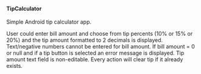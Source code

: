 
#### TipCalculator

Simple Android tip calculator app.

User could enter bill amount and choose from tip percents (10% or 15% or 20%) and the tip amount formatted to 2 decimals is displayed.
Text/negative numbers cannot be entered for bill amount.
If bill amount = 0 or null and if a tip button is selected an error message is displayed.
Tip amount text field is non-editable.
Every action will clear tip if it already exists.
